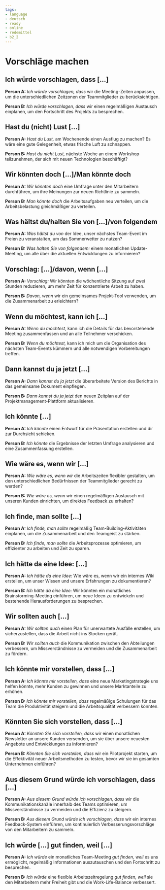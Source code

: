 ```yaml
---
tags:
- language
- deutsch
- ready
- online
- redemittel
- b2_2
---
```


# Vorschläge machen

## Ich würde vorschlagen, dass [...]

__Person A:__ _Ich würde vorschlagen, dass_ wir die Meeting-Zeiten anpassen, um die unterschiedlichen Zeitzonen der Teammitglieder zu berücksichtigen.

__Person B:__ _Ich würde vorschlagen, dass_ wir einen regelmäßigen Austausch einplanen, um den Fortschritt des Projekts zu besprechen.

## Hast du (nicht) Lust [...]

__Person A:__ _Hast du Lust,_ am Wochenende einen Ausflug zu machen? Es wäre eine gute Gelegenheit, etwas frische Luft zu schnappen.

__Person B:__ _Hast du nicht Lust,_ nächste Woche an einem Workshop teilzunehmen, der sich mit neuen Technologien beschäftigt?

## Wir könnten doch [...]/Man könnte doch

__Person A:__ _Wir könnten doch_ eine Umfrage unter den Mitarbeitern durchführen, um ihre Meinungen zur neuen Richtlinie zu sammeln.

__Person B:__ _Man könnte doch_ die Arbeitsaufgaben neu verteilen, um die Arbeitsbelastung gleichmäßiger zu verteilen.

## Was hältst du/halten Sie von [...]/von folgendem

__Person A:__ _Was hältst du von_ der Idee, unser nächstes Team-Event im Freien zu veranstalten, um das Sommerwetter zu nutzen?

__Person B:__ _Was halten Sie von folgendem:_ einem monatlichen Update-Meeting, um alle über die aktuellen Entwicklungen zu informieren?

## Vorschlag: [...]/davon, wenn [...]

__Person A:__ _Vorschlag:_ Wir könnten die wöchentliche Sitzung auf zwei Stunden reduzieren, um mehr Zeit für konzentrierte Arbeit zu haben.

__Person B:__ _Davon, wenn_ wir ein gemeinsames Projekt-Tool verwenden, um die Zusammenarbeit zu erleichtern?

## Wenn du möchtest, kann ich [...]

__Person A:__ _Wenn du möchtest,_ kann ich die Details für das bevorstehende Meeting zusammenfassen und an alle Teilnehmer verschicken.

__Person B:__ _Wenn du möchtest,_ kann ich mich um die Organisation des nächsten Team-Events kümmern und alle notwendigen Vorbereitungen treffen.

## Dann kannst du ja jetzt [...]

__Person A:__ _Dann kannst du ja jetzt_ die überarbeitete Version des Berichts in das gemeinsame Dokument einpflegen.

__Person B:__ _Dann kannst du ja jetzt_ den neuen Zeitplan auf der Projektmanagement-Plattform aktualisieren.

## Ich könnte [...]

__Person A:__ _Ich könnte_ einen Entwurf für die Präsentation erstellen und dir zur Durchsicht schicken.

__Person B:__ _Ich könnte_ die Ergebnisse der letzten Umfrage analysieren und eine Zusammenfassung erstellen.

## Wie wäre es, wenn wir [...]

__Person A:__ _Wie wäre es, wenn wir_ die Arbeitszeiten flexibler gestalten, um den unterschiedlichen Bedürfnissen der Teammitglieder gerecht zu werden?

__Person B:__ _Wie wäre es, wenn wir_ einen regelmäßigen Austausch mit unseren Kunden einrichten, um direktes Feedback zu erhalten?

## Ich finde, man sollte [...]

__Person A:__ _Ich finde, man sollte_ regelmäßig Team-Building-Aktivitäten einplanen, um die Zusammenarbeit und den Teamgeist zu stärken.

__Person B:__ _Ich finde, man sollte_ die Arbeitsprozesse optimieren, um effizienter zu arbeiten und Zeit zu sparen.

## Ich hätte da eine Idee: [...]

__Person A:__ _Ich hätte da eine Idee:_ Wie wäre es, wenn wir ein internes Wiki erstellen, um unser Wissen und unsere Erfahrungen zu dokumentieren?

__Person B:__ _Ich hätte da eine Idee:_ Wir könnten ein monatliches Brainstorming-Meeting einführen, um neue Ideen zu entwickeln und bestehende Herausforderungen zu besprechen.

## Wir sollten auch [...]

__Person A:__ _Wir sollten auch_ einen Plan für unerwartete Ausfälle erstellen, um sicherzustellen, dass die Arbeit nicht ins Stocken gerät.

__Person B:__ _Wir sollten auch_ die Kommunikation zwischen den Abteilungen verbessern, um Missverständnisse zu vermeiden und die Zusammenarbeit zu fördern.

## Ich könnte mir vorstellen, dass [...]

__Person A:__ _Ich könnte mir vorstellen, dass_ eine neue Marketingstrategie uns helfen könnte, mehr Kunden zu gewinnen und unsere Marktanteile zu erhöhen.

__Person B:__ _Ich könnte mir vorstellen, dass_ regelmäßige Schulungen für das Team die Produktivität steigern und die Arbeitsqualität verbessern könnten.

## Könnten Sie sich vorstellen, dass [...]

__Person A:__ _Könnten Sie sich vorstellen, dass_ wir einen monatlichen Newsletter an unsere Kunden versenden, um sie über unsere neuesten Angebote und Entwicklungen zu informieren?

__Person B:__ _Könnten Sie sich vorstellen, dass_ wir ein Pilotprojekt starten, um die Effektivität neuer Arbeitsmethoden zu testen, bevor wir sie im gesamten Unternehmen einführen?

## Aus diesem Grund würde ich vorschlagen, dass [...]

__Person A:__ _Aus diesem Grund würde ich vorschlagen, dass_ wir die Kommunikationskanäle innerhalb des Teams optimieren, um Missverständnisse zu vermeiden und die Effizienz zu steigern.

__Person B:__ _Aus diesem Grund würde ich vorschlagen, dass_ wir ein internes Feedback-System einführen, um kontinuierlich Verbesserungsvorschläge von den Mitarbeitern zu sammeln.

## Ich würde [...] gut finden, weil [...]

__Person A:__ _Ich würde_ ein monatliches Team-Meeting _gut finden, weil_ es uns ermöglicht, regelmäßig Informationen auszutauschen und den Fortschritt zu besprechen.

__Person B:__ _Ich würde_ eine flexible Arbeitszeitregelung _gut finden, weil_ sie den Mitarbeitern mehr Freiheit gibt und die Work-Life-Balance verbessert.
